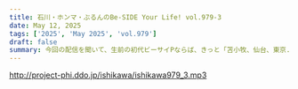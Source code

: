 ```yaml
---
title: 石川・ホンマ・ぶるんのBe-SIDE Your Life! vol.979-3
date: May 12, 2025
tags: ['2025', 'May 2025', 'vol.979']
draft: false
summary: 今回の配信を聞いて、生前の初代ビーサイPならば、きっと「苫小牧、仙台、東京...　苫小牧、仙台、東京...　　」と呟くことでしょう。（-人-）前回・今回と【いきなりスカイプ】のご応募にお応えできず、すみませんm(_ _)m
---
```


http://project-phi.ddo.jp/ishikawa/ishikawa979_3.mp3